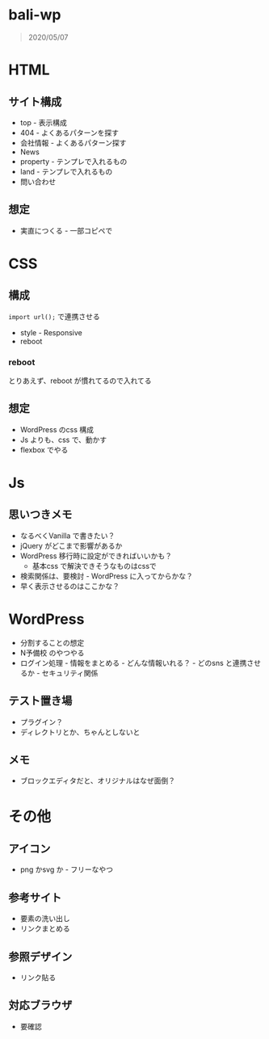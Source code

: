 # bali-wp

> 2020/05/07

# HTML

## サイト構成

- top
		- 表示構成
- 404
		- よくあるパターンを探す
- 会社情報
		- よくあるパターン探す
- News
- property
		- テンプレで入れるもの
- land
		- テンプレで入れるもの
- 問い合わせ


## 想定

- 実直につくる
		- 一部コピペで



# CSS

## 構成

`import url();` で連携させる

- style
		- Responsive
- reboot

### reboot

とりあえず、reboot が慣れてるので入れてる


## 想定

- WordPress のcss 構成
- Js よりも、css で、動かす
- flexbox でやる


# Js

## 思いつきメモ

- なるべくVanilla で書きたい？
- jQuery がどこまで影響があるか
- WordPress 移行時に設定ができればいいかも？
    - 基本css で解決できそうなものはcssで
- 検索関係は、要検討
		- WordPress に入ってからかな？
- 早く表示させるのはここかな？

# WordPress

- 分割することの想定
- N予備校 のやつやる
- ログイン処理
		- 情報をまとめる
		- どんな情報いれる？
				- どのsns と連携させるか
		- セキュリティ関係

## テスト置き場

- プラグイン？
- ディレクトリとか、ちゃんとしないと


## メモ

- ブロックエディタだと、オリジナルはなぜ面倒？


# その他

## アイコン

- png かsvg か
		- フリーなやつ

## 参考サイト

- 要素の洗い出し
- リンクまとめる

## 参照デザイン

- リンク貼る


## 対応ブラウザ

- 要確認
